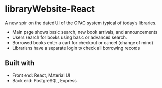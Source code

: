 # libraryWebsite-React
A new spin on the dated UI of the OPAC system typical of today's libraries.

* Main page shows basic search, new book arrivals, and announcements
* Users search for books using basic or advanced search.
* Borrowed books enter a cart for checkout or cancel (change of mind)
* Librarians have a separate login to check all borrowing records

## Built with
* Front end: React, Material UI 
* Back end: PostgreSQL, Express
